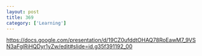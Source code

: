 ```yaml
---
layout: post
title: 369
category: ['Learning']
---
```


https://docs.google.com/presentation/d/19CZ0ufddtOHAQ78RoEawM7_9VSN3aFglRiHQDyr1yZw/edit#slide=id.g35f391192_00


